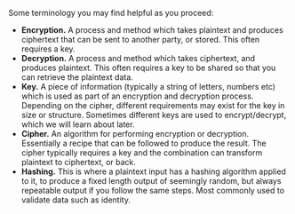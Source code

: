 Some terminology you may find helpful as you proceed:

- **Encryption.** A process and method which takes plaintext and produces ciphertext that can be sent to another party, or stored. This often requires a key.
- **Decryption.** A process and method which takes ciphertext, and produces plaintext. This often requires a key to be shared so that you can retrieve the plaintext data.
- **Key.** A piece of information (typically a string of letters, numbers etc) which is used as part of an encryption and decryption process. Depending on the cipher, different requirements may exist for the key in size or structure. Sometimes different keys are used to encrypt/decrypt, which we will learn about later.
- **Cipher.** An algorithm for performing encryption or decryption. Essentially a recipe that can be followed to produce the result. The cipher typically requires a key and the combination can transform plaintext to ciphertext, or back.
- **Hashing.** This is where a plaintext input has a hashing algorithm applied to it, to produce a fixed length output of seemingly random, but always repeatable output if you follow the same steps. Most commonly used to validate data such as identity.